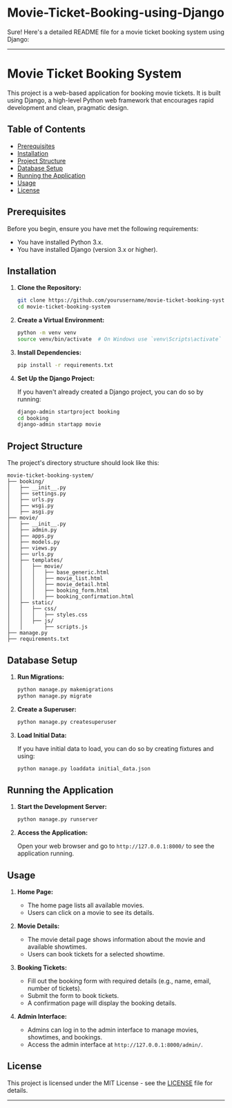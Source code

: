 # Movie-Ticket-Booking-using-Django

Sure! Here's a detailed README file for a movie ticket booking system using Django:

---

# Movie Ticket Booking System

This project is a web-based application for booking movie tickets. It is built using Django, a high-level Python web framework that encourages rapid development and clean, pragmatic design.

## Table of Contents

- [Prerequisites](#prerequisites)
- [Installation](#installation)
- [Project Structure](#project-structure)
- [Database Setup](#database-setup)
- [Running the Application](#running-the-application)
- [Usage](#usage)
- [License](#license)

## Prerequisites

Before you begin, ensure you have met the following requirements:

- You have installed Python 3.x.
- You have installed Django (version 3.x or higher).

## Installation

1. **Clone the Repository:**

   ```bash
   git clone https://github.com/yourusername/movie-ticket-booking-system.git
   cd movie-ticket-booking-system
   ```

2. **Create a Virtual Environment:**

   ```bash
   python -m venv venv
   source venv/bin/activate  # On Windows use `venv\Scripts\activate`
   ```

3. **Install Dependencies:**

   ```bash
   pip install -r requirements.txt
   ```

4. **Set Up the Django Project:**

   If you haven't already created a Django project, you can do so by running:

   ```bash
   django-admin startproject booking
   cd booking
   django-admin startapp movie
   ```

## Project Structure

The project's directory structure should look like this:

```
movie-ticket-booking-system/
├── booking/
│   ├── __init__.py
│   ├── settings.py
│   ├── urls.py
│   ├── wsgi.py
│   ├── asgi.py
├── movie/
│   ├── __init__.py
│   ├── admin.py
│   ├── apps.py
│   ├── models.py
│   ├── views.py
│   ├── urls.py
│   ├── templates/
│   │   ├── movie/
│   │   │   ├── base_generic.html
│   │   │   ├── movie_list.html
│   │   │   ├── movie_detail.html
│   │   │   ├── booking_form.html
│   │   │   ├── booking_confirmation.html
│   ├── static/
│   │   ├── css/
│   │   │   ├── styles.css
│   │   ├── js/
│   │       ├── scripts.js
├── manage.py
├── requirements.txt
```

## Database Setup

1. **Run Migrations:**

   ```bash
   python manage.py makemigrations
   python manage.py migrate
   ```

2. **Create a Superuser:**

   ```bash
   python manage.py createsuperuser
   ```

3. **Load Initial Data:**

   If you have initial data to load, you can do so by creating fixtures and using:

   ```bash
   python manage.py loaddata initial_data.json
   ```

## Running the Application

1. **Start the Development Server:**

   ```bash
   python manage.py runserver
   ```

2. **Access the Application:**

   Open your web browser and go to `http://127.0.0.1:8000/` to see the application running.

## Usage

1. **Home Page:**

   - The home page lists all available movies.
   - Users can click on a movie to see its details.

2. **Movie Details:**

   - The movie detail page shows information about the movie and available showtimes.
   - Users can book tickets for a selected showtime.

3. **Booking Tickets:**

   - Fill out the booking form with required details (e.g., name, email, number of tickets).
   - Submit the form to book tickets.
   - A confirmation page will display the booking details.

4. **Admin Interface:**

   - Admins can log in to the admin interface to manage movies, showtimes, and bookings.
   - Access the admin interface at `http://127.0.0.1:8000/admin/`.

## License

This project is licensed under the MIT License - see the [LICENSE](LICENSE) file for details.

---

